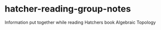 # hatcher-reading-group-notes
Information put together while reading Hatchers book Algebraic Topology
